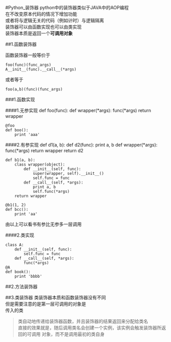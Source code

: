 #Python_装饰器
python中的装饰器类似于JAVA中的AOP编程  
在不改变原本代码的情况下增加功能  
或者将与逻辑无关的代码（例如计时）与逻辑隔离  
装饰器可以由函数实现也可以由类实现  
装饰器本质是返回一个**可调用对象**

##1.函数装饰器

函数装饰器一般等价于

	foo(func)(func_args)
	A__init__(func).__call__(*args)

或者等于
	
	foo(a,b)(func)(func_args)
	
###1.函数实现

####1.无参实现
	def foo(func):
		def wrapper(*args):
			func(*args)
		return wrapper

	@foo
	def boo():
		print 'aaa'

####2.有参实现
	def d1(a, b):
		def d2(func):
			print a, b
			def wrapper(*args):
				func(*args)
			return wrapper
		return d2

	def b1(a, b):
		class wrapper(object):
			def __init__(self, func):
				super(wrapper, self).__init__()
				self.func = func
			def __call__(self, *args):
				print a, b
				self.func(*args)
		return wrapper
	
	@b1(1, 2)
	def bcc():
		print 'aa'
由以上可以看书有参比无参多一层调用

####2.类实现

	class A:
		def __init__(self, func):
			self.func = func
		def __call__(self, *args):
			func(*args)
	@A
	def book():
		print 'bbbb'


##2.方法装饰器

##3.类装饰器
类装饰器本质和函数装饰器没有不同  
但是需要注意的是第一层可调用的对象是  
传入的类

>类自动地传递给装饰器函数，并且装饰器的结果返回来分配给类名  
>直接的效果就是，随后调用类名会创建一个实例，该实例会触发装饰器所返回的可调用
对象，而不是调用最初的类自身